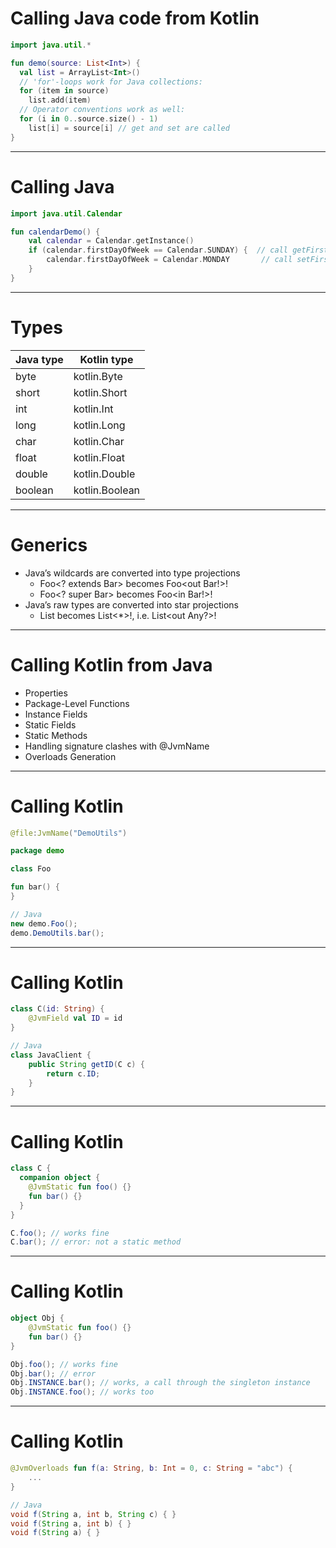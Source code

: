 # Calling Java code from Kotlin

```kotlin
import java.util.*

fun demo(source: List<Int>) {
  val list = ArrayList<Int>()
  // 'for'-loops work for Java collections:
  for (item in source)
    list.add(item)
  // Operator conventions work as well:
  for (i in 0..source.size() - 1)
    list[i] = source[i] // get and set are called
}
```

---

# Calling Java

```kotlin
import java.util.Calendar

fun calendarDemo() {
    val calendar = Calendar.getInstance()
    if (calendar.firstDayOfWeek == Calendar.SUNDAY) {  // call getFirstDayOfWeek()
        calendar.firstDayOfWeek = Calendar.MONDAY       // call setFirstDayOfWeek()
    }
}
```

---

# Types

Java type	| Kotlin type
------|------
byte	| kotlin.Byte
short	| kotlin.Short
int	| kotlin.Int
long	| kotlin.Long
char	| kotlin.Char
float	| kotlin.Float
double	| kotlin.Double
boolean	| kotlin.Boolean

---

# Generics

- Java’s wildcards are converted into type projections
	- Foo<? extends Bar> becomes Foo<out Bar!>!
	- Foo<? super Bar> becomes Foo<in Bar!>!
- Java’s raw types are converted into star projections
	- List becomes List<*>!, i.e. List<out Any?>!

	
---

# Calling Kotlin from Java

- Properties
- Package-Level Functions
- Instance Fields
- Static Fields
- Static Methods
- Handling signature clashes with @JvmName
- Overloads Generation

---

# Calling Kotlin

```kotlin
@file:JvmName("DemoUtils")

package demo

class Foo

fun bar() {
}
```

```java
// Java
new demo.Foo();
demo.DemoUtils.bar();
```

---

# Calling Kotlin

```kotlin
class C(id: String) {
    @JvmField val ID = id
}
```

```java
// Java
class JavaClient {
    public String getID(C c) {
        return c.ID;
    }
}
```

---

# Calling Kotlin

```kotlin
class C {
  companion object {
    @JvmStatic fun foo() {}
    fun bar() {}
  }
}
```

```java
C.foo(); // works fine
C.bar(); // error: not a static method
```

---

# Calling Kotlin

```kotlin
object Obj {
    @JvmStatic fun foo() {}
    fun bar() {}
}
```

```java
Obj.foo(); // works fine
Obj.bar(); // error
Obj.INSTANCE.bar(); // works, a call through the singleton instance
Obj.INSTANCE.foo(); // works too
```

---

# Calling Kotlin

```kotlin
@JvmOverloads fun f(a: String, b: Int = 0, c: String = "abc") {
    ...
}
```

```java
// Java
void f(String a, int b, String c) { }
void f(String a, int b) { }
void f(String a) { }
```
